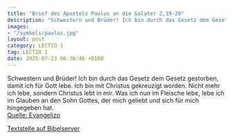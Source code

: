 ```yaml
---
title: "Brief des Apostels Paulus an die Galater 2,19-20"
description: "Schwestern und Brüder! Ich bin durch das Gesetz dem Gesetz gestorben, damit ich für Gott lebe. Ich bin mit Christus gekreuzigt worden. Nicht mehr ich lebe, sondern Christus lebt in mir. Was ich nun im Fleische lebe, lebe ich im Glauben an den Sohn Gottes, der mich geliebt und sic...."
images:
- "/symbols/paulus.jpg"
layout: post
category: LECTIO 1
tag: LECTIO 1
date: 2025-07-23 06:30:46 +0100
---
```

Schwestern und Brüder! Ich bin durch das Gesetz dem Gesetz gestorben, damit ich für Gott lebe. Ich bin mit Christus gekreuzigt worden.
Nicht mehr ich lebe, sondern Christus lebt in mir. Was ich nun im Fleische lebe, lebe ich im Glauben an den Sohn Gottes, der mich geliebt und sich für mich hingegeben hat.<!--more--><br>
[Quelle: Evangelizo](https://evangeliumtagfuertag.org/DE/gospel)

[Textstelle auf Bibelserver](https://www.bibleserver.com/EU/Galater2,19-20)
